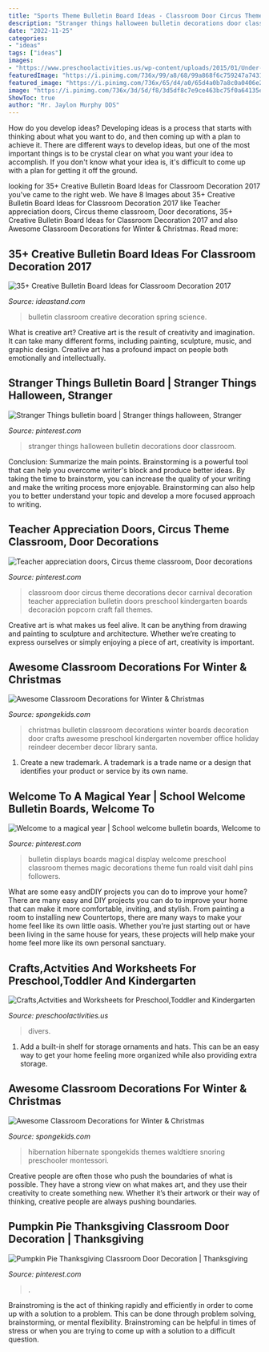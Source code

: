 ```yaml
---
title: "Sports Theme Bulletin Board Ideas - Classroom Door Circus Theme Decorations Decor Carnival Decoration Teacher Appreciation Bulletin Doors Preschool Kindergarten Boards Decoración Popcorn Craft Fall Themes"
description: "Stranger things halloween bulletin decorations door classroom"
date: "2022-11-25"
categories:
- "ideas"
tags: ["ideas"]
images:
- "https://www.preschoolactivities.us/wp-content/uploads/2015/01/Under-the-sea-themed-bulletin-board.jpg"
featuredImage: "https://i.pinimg.com/736x/99/a8/68/99a868f6c759247a7431052eeba4f40d--thanksgiving-classroom-door-classroom-door-decorations.jpg"
featured_image: "https://i.pinimg.com/736x/65/d4/a0/65d4a0b7a8c0a0406e2a8e9b940f0fec.jpg"
image: "https://i.pinimg.com/736x/3d/5d/f8/3d5df8c7e9ce463bc75f0a64135e09c5.jpg"
ShowToc: true
author: "Mr. Jaylon Murphy DDS"
---
```



How do you develop ideas?
Developing ideas is a process that starts with thinking about what you want to do, and then coming up with a plan to achieve it. There are different ways to develop ideas, but one of the most important things is to be crystal clear on what you want your idea to accomplish. If you don't know what your idea is, it's difficult to come up with a plan for getting it off the ground.

	

		
looking for 35+ Creative Bulletin Board Ideas for Classroom Decoration 2017 you've came to the right web. We have 8 Images about 35+ Creative Bulletin Board Ideas for Classroom Decoration 2017 like Teacher appreciation doors, Circus theme classroom, Door decorations, 35+ Creative Bulletin Board Ideas for Classroom Decoration 2017 and also Awesome Classroom Decorations for Winter &amp; Christmas. Read more:
		
    
## 35+ Creative Bulletin Board Ideas For Classroom Decoration 2017

<img loading=lazy src="http://ideastand.com/wp-content/uploads/2017/07/bulletin-board/15-bulletin-board-ideas-for-classroom.jpg" onerror="this.onerror=null;this.src='https://tse3.mm.bing.net/th?id=OIP.pbK8tQ7U2udN990lSJosPgHaJ4&amp;pid=15.1';" alt="35+ Creative Bulletin Board Ideas for Classroom Decoration 2017">

_Source: ideastand.com_

>bulletin classroom creative decoration spring science. 

	

What is creative art?
Creative art is the result of creativity and imagination. It can take many different forms, including painting, sculpture, music, and graphic design. Creative art has a profound impact on people both emotionally and intellectually.

    
## Stranger Things Bulletin Board | Stranger Things Halloween, Stranger

<img loading=lazy src="https://i.pinimg.com/736x/90/08/d0/9008d0680ab9892cec12681061dee396.jpg" onerror="this.onerror=null;this.src='https://tse3.mm.bing.net/th?id=OIP.LkP9yKWQkWlvgfv4D3nIewHaJ3&amp;pid=15.1';" alt="Stranger Things bulletin board | Stranger things halloween, Stranger">

_Source: pinterest.com_

>stranger things halloween bulletin decorations door classroom. 

	

Conclusion: Summarize the main points.
Brainstorming is a powerful tool that can help you overcome writer's block and produce better ideas. By taking the time to brainstorm, you can increase the quality of your writing and make the writing process more enjoyable. Brainstorming can also help you to better understand your topic and develop a more focused approach to writing.

    
## Teacher Appreciation Doors, Circus Theme Classroom, Door Decorations

<img loading=lazy src="https://i.pinimg.com/736x/3d/5d/f8/3d5df8c7e9ce463bc75f0a64135e09c5.jpg" onerror="this.onerror=null;this.src='https://tse4.mm.bing.net/th?id=OIP.FaQoMOlCXMq_ulwt5eo0DQHaJ3&amp;pid=15.1';" alt="Teacher appreciation doors, Circus theme classroom, Door decorations">

_Source: pinterest.com_

>classroom door circus theme decorations decor carnival decoration teacher appreciation bulletin doors preschool kindergarten boards decoración popcorn craft fall themes. 

	

Creative art is what makes us feel alive. It can be anything from drawing and painting to sculpture and architecture. Whether we’re creating to express ourselves or simply enjoying a piece of art, creativity is important.

    
## Awesome Classroom Decorations For Winter &amp; Christmas

<img loading=lazy src="http://spongekids.com/wp-content/uploads/2016/11/1-christmas-bulletin-board-ideas-thumb.jpg" onerror="this.onerror=null;this.src='https://tse4.mm.bing.net/th?id=OIP.1HnqEbdO0079Kp5W_cLmEQHaHa&amp;pid=15.1';" alt="Awesome Classroom Decorations for Winter &amp; Christmas">

_Source: spongekids.com_

>christmas bulletin classroom decorations winter boards decoration door crafts awesome preschool kindergarten november office holiday reindeer december decor library santa. 

	

1. Create a new trademark. A trademark is a trade name or a design that identifies your product or service by its own name.

    
## Welcome To A Magical Year | School Welcome Bulletin Boards, Welcome To

<img loading=lazy src="https://i.pinimg.com/736x/65/d4/a0/65d4a0b7a8c0a0406e2a8e9b940f0fec.jpg" onerror="this.onerror=null;this.src='https://tse1.mm.bing.net/th?id=OIP.c4761yd822VXviVOdI0u5gHaJ3&amp;pid=15.1';" alt="Welcome to a magical year | School welcome bulletin boards, Welcome to">

_Source: pinterest.com_

>bulletin displays boards magical display welcome preschool classroom themes magic decorations theme fun roald visit dahl pins followers. 

	

What are some easy andDIY projects you can do to improve your home?
There are many easy and DIY projects you can do to improve your home that can make it more comfortable, inviting, and stylish. From painting a room to installing new Countertops, there are many ways to make your home feel like its own little oasis. Whether you're just starting out or have been living in the same house for years, these projects will help make your home feel more like its own personal sanctuary.

    
## Crafts,Actvities And Worksheets For Preschool,Toddler And Kindergarten

<img loading=lazy src="https://www.preschoolactivities.us/wp-content/uploads/2015/01/Under-the-sea-themed-bulletin-board.jpg" onerror="this.onerror=null;this.src='https://tse4.mm.bing.net/th?id=OIP.B_c0Z1sjPrVNZk2ngGBczwHaJ3&amp;pid=15.1';" alt="Crafts,Actvities and Worksheets for Preschool,Toddler and Kindergarten">

_Source: preschoolactivities.us_

>divers. 

	

1. Add a built-in shelf for storage ornaments and hats. This can be an easy way to get your home feeling more organized while also providing extra storage.

    
## Awesome Classroom Decorations For Winter &amp; Christmas

<img loading=lazy src="https://spongekids.com/wp-content/uploads/2016/11/christmas-bulletin-board/20-christmas-bulletin-board-ideas.jpg" onerror="this.onerror=null;this.src='https://tse1.mm.bing.net/th?id=OIP.DD_WEXMKLKaHmffS4ZytEwAAAA&amp;pid=15.1';" alt="Awesome Classroom Decorations for Winter &amp; Christmas">

_Source: spongekids.com_

>hibernation hibernate spongekids themes waldtiere snoring preschooler montessori. 

	

Creative people are often those who push the boundaries of what is possible. They have a strong view on what makes art, and they use their creativity to create something new. Whether it’s their artwork or their way of thinking, creative people are always pushing boundaries.

    
## Pumpkin Pie Thanksgiving Classroom Door Decoration | Thanksgiving

<img loading=lazy src="https://i.pinimg.com/736x/99/a8/68/99a868f6c759247a7431052eeba4f40d--thanksgiving-classroom-door-classroom-door-decorations.jpg" onerror="this.onerror=null;this.src='https://tse1.mm.bing.net/th?id=OIP.tPZ1y0kZA7tuXCHc73eIJQHaJ4&amp;pid=15.1';" alt="Pumpkin Pie Thanksgiving Classroom Door Decoration | Thanksgiving">

_Source: pinterest.com_

>. 

	

Brainstroming is the act of thinking rapidly and efficiently in order to come up with a solution to a problem. This can be done through problem solving, brainstorming, or mental flexibility. Brainstroming can be helpful in times of stress or when you are trying to come up with a solution to a difficult question.

